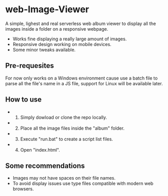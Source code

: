 # web-Image-Viewer
A simple, lighest and real serverless web album viewer to display all the images inside a folder on a responsive webpage. 
- Works fine displaying a really large amount of images.
- Responsive design working on mobile devices.
- Some minor tweaks available.

## Pre-requesites
For now only works on a Windows environment cause use a batch file to parse all the file's name in a JS file, support for Linux will be available later.

## How to use
- 1. Simply dowload or clone the repo locally.
- 2. Place all the image files inside the "album" folder.
- 3. Execute "run.bat" to create a script list files.
- 4. Open "index.html".

## Some recommendations
- Images may not have spaces on their file names.
- To avoid display issues use type files compatible with modern web browsers.
